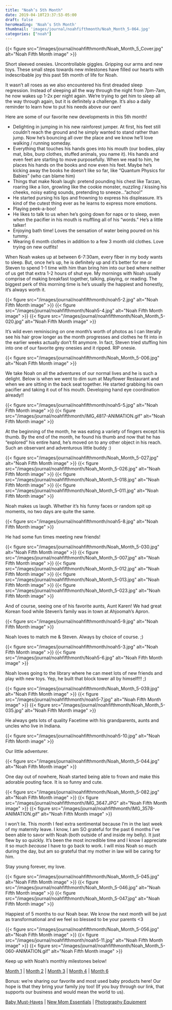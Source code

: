 ```yaml
---
title: "Noah’s 5th Month"
date: 2019-04-10T23:37:53-05:00
draft: false
heroHeading: 'Noah’s 5th Month'
thumbnail: 'images/journal/noahfifthmonth/Noah_Month_5-064.jpg'
categories: ["noah"]
---
```


{{< figure src="/images/journal/noahfifthmonth/Noah_Month_5_Cover.jpg" alt="Noah Fifth Month image" >}}

Short sleeved onesies. Uncontrollable giggles. Gripping our arms and new toys. These small steps towards new milestones have filled our hearts with indescribable joy this past 5th month of life for Noah. 

It wasn’t all roses as we also encountered his first dreaded sleep regression. Instead of sleeping all the way through the night from 7pm-7am, he now wakes up 1-2x per night again. We’re trying to get him to sleep all the way through again, but it is definitely a challenge. It’s also a daily reminder to learn how to put his needs above our own!

Here are some of our favorite new developments in this 5th month!

- Delighting in jumping in his new rainforest jumper. At first, his feet still couldn’t reach the ground and he simply wanted to stand rather than jump. Now he’s bouncing all over the place and we know he’ll love walking / running someday. 
- Everything that touches his hands goes into his mouth (our bodies, play mat, bibs, burp clothes, stuffed animals,  you name it). His hands and even feet are starting to move purposefully. When we read to him, he places his hands on the books and now even his feet. Maybe he’s kicking away the books he doesn’t like so far, like “Quantum Physics for Babies” (who can blame him)
- Things that make Noah laugh: pretend pounding his chest like Tarzan, roaring like a lion, growling like the cookie monster, nuzzling / kissing his cheeks, noisy eating sounds, pretending to sneeze…”achoo!”
- He started pursing his lips and frowning to express his displeasure. It’s kind of the cutest thing ever as he learns to express more emotions. 
- Playing peek-a-boo!
- He likes to talk to us when he’s going down for naps or to sleep, even when the pacifier in his mouth is muffling all of his “words.” He’s a little talker!
- Enjoying bath time! Loves the sensation of water being poured on his tummy. 
- Wearing 6 month clothes in addition to a few 3 month old clothes. Love trying on new outfits!

When Noah wakes up at between 6-7:30am, every fiber in my body wants to sleep. But, once he’s up, he is definitely up and it’s better for me or Steven to spend 1-1 time with him than bring him into our bed where neither of us get that extra 1-2 hours of shut eye. My mornings with Noah usually comprise of making breakfast together, talking, playing, or reading. The biggest perk of this morning time is he’s usually the happiest and honestly, it’s always worth it.

{{< figure src="/images/journal/noahfifthmonth/noah5-2.jpg" alt="Noah Fifth Month image" >}}
{{< figure src="/images/journal/noahfifthmonth/Noah5-4.jpg" alt="Noah Fifth Month image" >}}
{{< figure src="/images/journal/noahfifthmonth/Noah_Month_5-020.jpg" alt="Noah Fifth Month image" >}}

It’s wild even reminiscing on one month’s worth of photos as I can literally see his hair grow longer as the month progresses and clothes he fit into in the earlier weeks actually don’t fit anymore. In fact, Steven tried stuffing him into one of our favorite grey onesies and it ripped. RIP onesie.

{{< figure src="/images/journal/noahfifthmonth/Noah_Month_5-006.jpg" alt="Noah Fifth Month image" >}}

We take Noah on all the adventures of our normal lives and he is such a delight. Below is when we went to dim sum at Mayflower Restaurant and when we are sitting in the back seat together. He started grabbing his own pacifier and taking it out of his mouth. Developing hand eye coordination already!!

{{< figure src="/images/journal/noahfifthmonth/noah5-5.jpg" alt="Noah Fifth Month image" >}}
{{< figure src="/images/journal/noahfifthmonth/IMG_4817-ANIMATION.gif" alt="Noah Fifth Month image" >}}

At the beginning of the month, he was eating a variety of fingers except his thumb. By the end of the month, he found his thumb and now that he has “explored” his entire hand, he’s moved on to any other object in his reach. Such an observant and adventurous little buddy :)

{{< figure src="/images/journal/noahfifthmonth/Noah_Month_5-027.jpg" alt="Noah Fifth Month image" >}}
{{< figure src="/images/journal/noahfifthmonth/Noah_Month_5-026.jpg" alt="Noah Fifth Month image" >}}
{{< figure src="/images/journal/noahfifthmonth/Noah_Month_5-018.jpg" alt="Noah Fifth Month image" >}}
{{< figure src="/images/journal/noahfifthmonth/Noah_Month_5-011.jpg" alt="Noah Fifth Month image" >}}

Noah makes us laugh. Whether it’s his funny faces or random spit up moments, no two days are quite the same.

{{< figure src="/images/journal/noahfifthmonth/noah5-8.jpg" alt="Noah Fifth Month image" >}}

He had some fun times meeting new friends!

{{< figure src="/images/journal/noahfifthmonth/Noah_Month_5-030.jpg" alt="Noah Fifth Month image" >}}
{{< figure src="/images/journal/noahfifthmonth/Noah_Month_5-007.jpg" alt="Noah Fifth Month image" >}}
{{< figure src="/images/journal/noahfifthmonth/Noah_Month_5-012.jpg" alt="Noah Fifth Month image" >}}
{{< figure src="/images/journal/noahfifthmonth/Noah_Month_5-013.jpg" alt="Noah Fifth Month image" >}}
{{< figure src="/images/journal/noahfifthmonth/Noah_Month_5-023.jpg" alt="Noah Fifth Month image" >}}

And of course, seeing one of his favorite aunts, Aunt Karen! We had great Korean food while Steven’s family was in town at Ahjoomah’s Apron. 

{{< figure src="/images/journal/noahfifthmonth/noah5-9.jpg" alt="Noah Fifth Month image" >}}

Noah loves to match me & Steven. Always by choice of course. ;)

{{< figure src="/images/journal/noahfifthmonth/noah5-3.jpg" alt="Noah Fifth Month image" >}}
{{< figure src="/images/journal/noahfifthmonth/Noah5-6.jpg" alt="Noah Fifth Month image" >}}

Noah loves going to the library where he can meet lots of new friends and play with new toys. Yep, he built that block tower all by himself!!! ;) 

{{< figure src="/images/journal/noahfifthmonth/Noah_Month_5-039.jpg" alt="Noah Fifth Month image" >}}
{{< figure src="/images/journal/noahfifthmonth/noah5-7.jpg" alt="Noah Fifth Month image" >}}
{{< figure src="/images/journal/noahfifthmonth/Noah_Month_5-035.jpg" alt="Noah Fifth Month image" >}}

He always gets lots of quality Facetime with his grandparents, aunts and uncles who live in Indiana.

{{< figure src="/images/journal/noahfifthmonth/noah5-10.jpg" alt="Noah Fifth Month image" >}}

Our little adventurer. 

{{< figure src="/images/journal/noahfifthmonth/Noah_Month_5-044.jpg" alt="Noah Fifth Month image" >}}

One day out of nowhere, Noah started being able to frown and make this adorable pouting face. It is so funny and cute.

{{< figure src="/images/journal/noahfifthmonth/Noah_Month_5-082.jpg" alt="Noah Fifth Month image" >}}
{{< figure src="/images/journal/noahfifthmonth/IMG_3647.JPG" alt="Noah Fifth Month image" >}}
{{< figure src="/images/journal/noahfifthmonth/IMG_3578-ANIMATION.gif" alt="Noah Fifth Month image" >}}

I won’t lie. This month I feel extra sentimental because I’m in the last week of my maternity leave. I know, I am SO grateful for the past 6 months I’ve been able to savor with Noah (both outside of and inside my belly). It just flew by so quickly. It’s been the most incredible time and I know I appreciate it so much *because* I have to go back to work. I will miss Noah so much during the day, but am so grateful that my mother in law will be caring for him. 

Stay young forever, my love.

{{< figure src="/images/journal/noahfifthmonth/Noah_Month_5-045.jpg" alt="Noah Fifth Month image" >}}
{{< figure src="/images/journal/noahfifthmonth/Noah_Month_5-046.jpg" alt="Noah Fifth Month image" >}}
{{< figure src="/images/journal/noahfifthmonth/Noah_Month_5-047.jpg" alt="Noah Fifth Month image" >}}

Happiest of 5 months to our Noah bear. We know the next month will be just as transformational and we feel so blessed to be your parents <3

{{< figure src="/images/journal/noahfifthmonth/Noah_Month_5-056.jpg" alt="Noah Fifth Month image" >}}
{{< figure src="/images/journal/noahfifthmonth/noah5-11.jpg" alt="Noah Fifth Month image" >}}
{{< figure src="/images/journal/noahfifthmonth/Noah_Month_5-060-ANIMATION.gif" alt="Noah Fifth Month image" >}}

Keep up with Noah’s monthly milestones below!

[Month 1](https://ivanasteven.com/journal/first-month) | [Month 2](https://ivanasteven.com/journal/second-month) | [Month 3](https://ivanasteven.com/journal/third-month) | [Month 4](https://ivanasteven.com/journal/fourth-month) | [Month 6](https://ivanasteven.com/journal/sixth-month)

Bonus: we’re sharing our favorite and most used baby products here! Our hope is that they bring your family joy too! (If you buy through our link, that supports our business and would mean the world to us). 

[Baby Must-Haves](https://kit.com/ivanasteven/our-baby-must-haves) | [New Mom Essentials](https://kit.com/ivanasteven/new-mom-essentials) | [Photography Equipment](https://kit.com/ivanasteven/photography-gear)